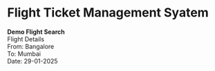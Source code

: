 # Flight Ticket Management Syatem


<strong>Demo Flight Search</strong><br>
Flight Details <br>
From: Bangalore <br>
To: Mumbai <br>
Date: 29-01-2025 <br>
